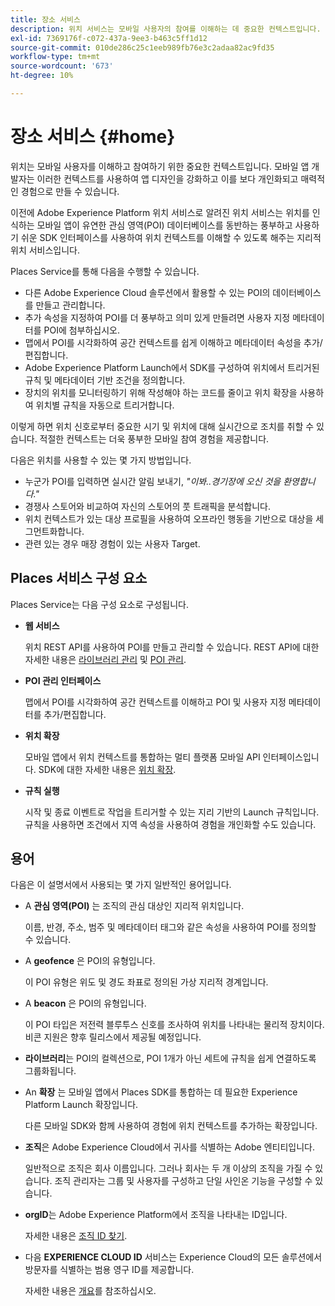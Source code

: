 ```yaml
---
title: 장소 서비스
description: 위치 서비스는 모바일 사용자의 참여를 이해하는 데 중요한 컨텍스트입니다. 모바일 앱 개발자는 이러한 컨텍스트를 사용하여 앱 디자인을 강화하고 이를 보다 개인화되고 매력적인 경험으로 만들 수 있습니다.
exl-id: 7369176f-c072-437a-9ee3-b463c5ff1d12
source-git-commit: 010de286c25c1eeb989fb76e3c2adaa82ac9fd35
workflow-type: tm+mt
source-wordcount: '673'
ht-degree: 10%

---
```


# 장소 서비스 {#home}

위치는 모바일 사용자를 이해하고 참여하기 위한 중요한 컨텍스트입니다. 모바일 앱 개발자는 이러한 컨텍스트를 사용하여 앱 디자인을 강화하고 이를 보다 개인화되고 매력적인 경험으로 만들 수 있습니다.

이전에 Adobe Experience Platform 위치 서비스로 알려진 위치 서비스는 위치를 인식하는 모바일 앱이 유연한 관심 영역(POI) 데이터베이스를 동반하는 풍부하고 사용하기 쉬운 SDK 인터페이스를 사용하여 위치 컨텍스트를 이해할 수 있도록 해주는 지리적 위치 서비스입니다.

Places Service를 통해 다음을 수행할 수 있습니다.

* 다른 Adobe Experience Cloud 솔루션에서 활용할 수 있는 POI의 데이터베이스를 만들고 관리합니다.
* 추가 속성을 지정하여 POI를 더 풍부하고 의미 있게 만들려면 사용자 지정 메타데이터를 POI에 첨부하십시오.
* 맵에서 POI를 시각화하여 공간 컨텍스트를 쉽게 이해하고 메타데이터 속성을 추가/편집합니다.
* Adobe Experience Platform Launch에서 SDK를 구성하여 위치에서 트리거된 규칙 및 메타데이터 기반 조건을 정의합니다.
* 장치의 위치를 모니터링하기 위해 작성해야 하는 코드를 줄이고 위치 확장을 사용하여 위치별 규칙을 자동으로 트리거합니다.

이렇게 하면 위치 신호로부터 중요한 시기 및 위치에 대해 실시간으로 조치를 취할 수 있습니다. 적절한 컨텍스트는 더욱 풍부한 모바일 참여 경험을 제공합니다.

다음은 위치를 사용할 수 있는 몇 가지 방법입니다.

* 누군가 POI를 입력하면 실시간 알림 보내기, *&quot;이봐..경기장에 오신 것을 환영합니다.&quot;*
* 경쟁사 스토어와 비교하여 자신의 스토어의 풋 트래픽을 분석합니다.
* 위치 컨텍스트가 있는 대상 프로필을 사용하여 오프라인 행동을 기반으로 대상을 세그먼트화합니다.
* 관련 있는 경우 매장 경험이 있는 사용자 Target.

## Places 서비스 구성 요소

Places Service는 다음 구성 요소로 구성됩니다.

* **웹 서비스**

   위치 REST API를 사용하여 POI를 만들고 관리할 수 있습니다. REST API에 대한 자세한 내용은 [라이브러리 관리](/help/web-service-api/api-usage/manage-libraries/manage-libraries.md) 및 [POI 관리](/help/web-service-api/api-usage/manage-pois/manage-pois.md).

* **POI 관리 인터페이스**

   맵에서 POI를 시각화하여 공간 컨텍스트를 이해하고 POI 및 사용자 지정 메타데이터를 추가/편집합니다.

* **위치 확장**

   모바일 앱에서 위치 컨텍스트를 통합하는 멀티 플랫폼 모바일 API 인터페이스입니다. SDK에 대한 자세한 내용은 [위치 확장](/help/places-ext-aep-sdks/places-extension/places-extension.md).

* **규칙 실행**

   시작 및 종료 이벤트로 작업을 트리거할 수 있는 지리 기반의 Launch 규칙입니다. 규칙을 사용하면 조건에서 지역 속성을 사용하여 경험을 개인화할 수도 있습니다.

## 용어

다음은 이 설명서에서 사용되는 몇 가지 일반적인 용어입니다.

* A **관심 영역(POI)** 는 조직의 관심 대상인 지리적 위치입니다.

   이름, 반경, 주소, 범주 및 메타데이터 태그와 같은 속성을 사용하여 POI를 정의할 수 있습니다.

* A **geofence** 은 POI의 유형입니다.

   이 POI 유형은 위도 및 경도 좌표로 정의된 가상 지리적 경계입니다.

* A **beacon** 은 POI의 유형입니다.

   이 POI 타입은 저전력 블루투스 신호를 조사하여 위치를 나타내는 물리적 장치이다. 비콘 지원은 향후 릴리스에서 제공될 예정입니다.

* **라이브러리**&#x200B;는 POI의 컬렉션으로, POI 1개가 아닌 세트에 규칙을 쉽게 연결하도록 그룹화됩니다.

* An **확장** 는 모바일 앱에서 Places SDK를 통합하는 데 필요한 Experience Platform Launch 확장입니다.

   다른 모바일 SDK와 함께 사용하여 경험에 위치 컨텍스트를 추가하는 확장입니다.

* **조직**&#x200B;은 Adobe Experience Cloud에서 귀사를 식별하는 Adobe 엔티티입니다.

   일반적으로 조직은 회사 이름입니다. 그러나 회사는 두 개 이상의 조직을 가질 수 있습니다. 조직 관리자는 그룹 및 사용자를 구성하고 단일 사인온 기능을 구성할 수 있습니다.

* **orgID**&#x200B;는 Adobe Experience Platform에서 조직을 나타내는 ID입니다.

   자세한 내용은 [조직 ID 찾기](https://forums.adobe.com/thread/2339895).

* 다음 **EXPERIENCE CLOUD ID** 서비스는 Experience Cloud의 모든 솔루션에서 방문자를 식별하는 범용 영구 ID를 제공합니다.

   자세한 내용은 [개요](https://docs.adobe.com/content/help/ko-KR/id-service/using/intro/overview.html)를 참조하십시오.
